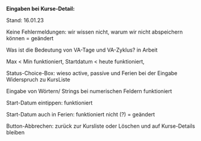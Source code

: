 **Eingaben bei Kurse-Detail:**

Stand: 16.01.23

Keine Fehlermeldungen: wir wissen nicht, warum wir nicht abspeichern können = geändert

Was ist die Bedeutung von VA-Tage und VA-Zyklus? in Arbeit 

Max < Min funktioniert, Startdatum < heute funktioniert,

Status-Choice-Box: wieso active, passíve und Ferien bei der Eingabe
Widerspruch zu KursListe

Eingabe von Wörtern/ Strings bei numerischen Feldern funktioniert

Start-Datum eintippen: funktioniert

Start-Datum auch in Ferien: funktioniert nicht (?) = geändert 

Button-Abbrechen: zurück zur Kursliste oder Löschen und auf Kurse-Details bleiben




